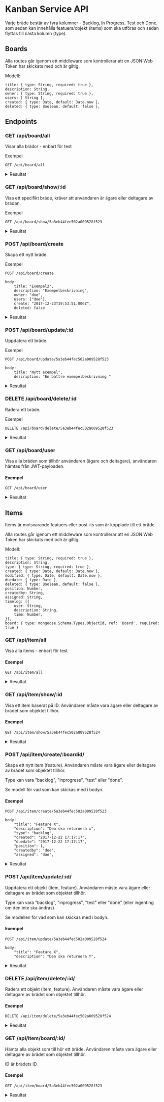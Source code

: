 # Kanban Service API

Varje bräde består av fyra kolumner - Backlog, In Progress, Test och Done, som sedan kan innehålla featuers/objekt (items) som ska utföras och sedan flyttas till nästa kolumn (type).


## Boards


Alla routes går igenom ett middleware som kontrollerar att en JSON Web Token har skickats med och är giltig.

Modell:
```
title: { type: String, required: true },
description: String,
owner: { type: String, required: true },
users: [ String ],
created: { type: Date, default: Date.now },
deleted: { type: Boolean, default: false },
```

## Endpoints

### GET /api/board/all

Visar alla brädor - enbart för test

Exempel
```
GET /api/board/all
```
<details>
    <summary>Resultat</summary>

    {
        "_id": "5a3eb44fec502a009528f523",
        "title": "Exempelbräde",
        "description": "Ett exempel",
        "owner": "doe",
        "__v": 0,
        "deleted": false,
        "created": "2017-12-23T19:53:51.006Z",
        "users": [
            "doe"
        ]
    },

</details>


### GET /api/board/show/:id

Visa ett specifikt bräde, kräver att användaren är ägare eller deltagare av brädan.

Exempel
```
GET /api/board/show/5a3eb44fec502a009528f523

```

<details>
    <summary>Resultat</summary>

    {
        "_id": "5a3eb44fec502a009528f523",
        "title": "Exempelbräde",
        "description": "Ett exempel",
        "owner": "doe",
        "__v": 0,
        "deleted": false,
        "created": "2017-12-23T19:53:51.006Z",
        "users": [
            "doe"
        ]
    }

</details>


### POST /api/board/create

Skapa ett nytt bräde.

Exempel

```
POST /api/board/create

body:
    title: "Exempel2",
    description: "Exempelbeskrivning",
    owner: "doe",
    users: ["doe"],
    create: "2017-12-23T19:53:51.006Z",
    deleted: false
```

<details>
    <summary>Resultat</summary>

    {
        success: true,
        title: "BoardCreated",
        message: 'Board Exempel2 created.'
    }

</details>

### POST /api/board/update/:id

Uppdatera ett bräde.

Exempel

```
POST /api/board/update/5a3eb44fec502a009528f523

body:
    title: "Nytt exempel",
    description: "En bättre exempelbeskrivning "
```

<details>
    <summary>Resultat</summary>

    {
        success: true,
        title: "BoardUpdated",
        message: 'Board Exempel2 updated.'
    }

</details>

### DELETE /api/board/delete/:id

Radera ett bräde.

Exempel

```
DELETE /api/board/delete/5a3eb44fec502a009528f523

```

<details>
    <summary>Resultat</summary>

    {
        success: true,
        title: "BoardDeleted",
        message: 'Board Exempel2 deleted.'
    }

</details>

### GET /api/board/user

Visa alla bräden som tillhör användaren (ägare och deltagare), användaren hämtas från JWT-payloaden.

#### Exempel

```
GET /api/board/user
```

<details>
    <summary>Resultat</summary>

    [
        {
            "_id": "5a3eb44fec502a009528f523",
            "title": "Exempelbräde",
            "description": "Ett exempel",
            "owner": "doe",
            "__v": 0,
            "deleted": false,
            "created": "2017-12-23T19:53:51.006Z",
            "users": [
                "doe"
            ]
        },
        {
            ...
        }
    ]

</details>


## Items

Items är motsvarande featuers eller post-its som är kopplade till ett bräde.

Alla routes går igenom ett middleware som kontrollerar att en JSON Web Token har skickats med och är giltig.

Modell:
```
title: { type: String, required: true },
description: String,
type: { type: String, required: true },
created: { type: Date, default: Date.now },
modified: { type: Date, default: Date.now },
duedate: { type: Date },
deleted: { type: Boolean, default: false },
position: Number,
createdby: String,
assigned: String,
timelog: [{
    user: String,
    description: String,
    time: Number,
}],
board: { type: mongoose.Schema.Types.ObjectId, ref: 'Board', required: true }
```

### GET /api/item/all

Visa alla items - enbart för test

#### Exempel

```
GET /api/item/all
```

<details>
    <summary>Resultat</summary>

    [
        {
            "_id": "5a3eb44fec502a009528f524",
            "title": "Feature X",
            "description": "Den ska returnera x",
            "type": "backlog",
            "duedate": "2017-12-22T17:17:17.000Z",
            "position": 1,
            "createdby": "doe",
            "assigned": "doe",
            "board": "5a3eb44fec502a009528f523",
            "__v": 0,
            "timelog": [],
            "deleted": false,
            "modified": "2017-12-22T17:17:17.000Z",
            "created": "2017-12-22T17:17:17.000Z"
        },
        {
            ....
        },
    ]

</details>

### GET /api/item/show/:id

Visa ett item baserat på ID.
Användaren måste vara ägare eller deltagare av brädet som objektet tillhör.

#### Exempel

```
GET /api/item/show/5a3eb44fec502a009528f524
```

<details>
    <summary>Resultat</summary>

    {
        "_id": "5a3eb44fec502a009528f524",
        "title": "Feature X",
        "description": "Den ska returnera x",
        "type": "backlog",
        "duedate": "2017-12-22T17:17:17.000Z",
        "position": 1,
        "createdby": "doe",
        "assigned": "doe",
        "board": "5a3eb44fec502a009528f523",
        "__v": 0,
        "timelog": [],
        "deleted": false,
        "modified": "2017-12-22T17:17:17.000Z",
        "created": "2017-12-22T17:17:17.000Z"
    }

</details>


### POST /api/item/create/:boardid/

Skapa ett nytt item (feature).
Användaren måste vara ägare eller deltagare av brädet som objektet tillhör.

Type kan vara "backlog", "inprogress", "test" eller "done".

Se modell för vad som kan skickas med i bodyn.

#### Exempel

```
POST /api/item/create/5a3eb44fec502a009528f523

body:
    "title": "Feature X",
    "description": "Den ska returnera x",
    "type": "backlog",
    "created": "2017-12-22 17:17:17",
    "duedate": "2017-12-22 17:17:17",
    "position": 1,
    "createdby": "doe",
    "assigned": "doe",
```

<details>
    <summary>Resultat</summary>

    {
        success: true,
        title: "ItemCreated",
        message: "Item Feature X created."
    }

</details>

### POST /api/item/update/:id/

Uppdatera ett objekt (item, feature).
Användaren måste vara ägare eller deltagare av brädet som objektet tillhör.

Type kan vara "backlog", "inprogress", "test" eller "done" (eller ingenting om den inte ska ändras).

Se modellen för vad som kan skickas med i bodyn.

#### Exempel

```
POST /api/item/update/5a3eb44fec502a009528f524

body:
    "title": "Feature X",
    "description": "Den ska returnera Y",
```

<details>
    <summary>Resultat</summary>

    {
        success: true,
        title: "ItemUpdated",
        message: "Item Feature X Updated."
    }

</details>

### DELETE /api/item/delete/:id/

Radera ett objekt (item, feature).
Användaren måste vara ägare eller deltagare av brädet som objektet tillhör.


#### Exempel

```
DELETE /api/item/delete/5a3eb44fec502a009528f524
```

<details>
    <summary>Resultat</summary>

    {
        success: true,
        title: "ItemDeleted",
        message: "Item Feature X deleted."
    }

</details>

### GET /api/item/board/:id/

Hämta alla objekt som till hör ett bräde.
Användaren måste vara ägare eller deltagare av brädet som objektet tillhör.

ID är brädets ID.

#### Exempel

```
GET /api/item/board/5a3eb44fec502a009528f523
```

<details>
    <summary>Resultat</summary>

    [
        {
            "_id": "5a3eb44fec502a009528f524",
            "title": "Feature X",
            "description": "Den ska returnera x",
            "type": "backlog",
            "duedate": "2017-12-22T17:17:17.000Z",
            "position": 1,
            "createdby": "doe",
            "assigned": "doe",
            "board": "5a3eb44fec502a009528f523",
            "__v": 0,
            "timelog": [],
            "deleted": false,
            "modified": "2017-12-22T17:17:17.000Z",
            "created": "2017-12-22T17:17:17.000Z"
        },
        {
            ....
        }
    ]

</details>